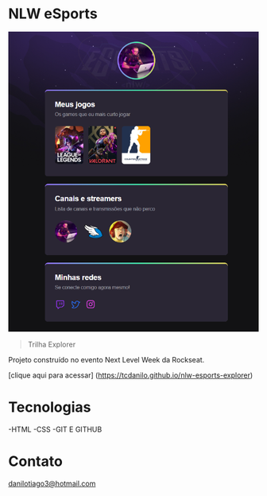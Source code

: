 # NLW eSports

![preview](./.github/preview.png)

> Trilha Explorer

Projeto construído no evento Next Level Week da Rockseat.

[clique aqui para acessar] (https://tcdanilo.github.io/nlw-esports-explorer)

# Tecnologias

-HTML
-CSS
-GIT E GITHUB

# Contato

danilotiago3@hotmail.com

